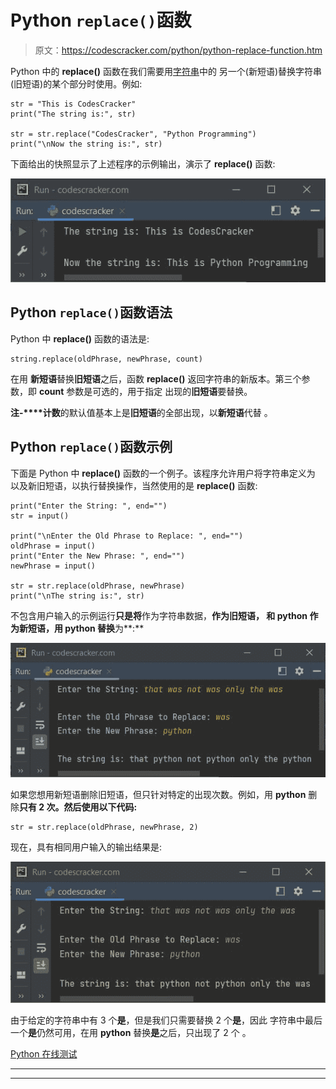 # Python `replace()`函数

> 原文：<https://codescracker.com/python/python-replace-function.htm>

Python 中的 **replace()** 函数在我们需要用[字符串](/python/python-strings.htm)中的 另一个(新短语)替换字符串(旧短语)的某个部分时使用。例如:

```
str = "This is CodesCracker"
print("The string is:", str)

str = str.replace("CodesCracker", "Python Programming")
print("\nNow the string is:", str)
```

下面给出的快照显示了上述程序的示例输出，演示了 **replace()** 函数:

![python replace function](img/b757ae419e99dfdc4235b8daf1934a69.png)

## Python `replace()`函数语法

Python 中 **replace()** 函数的语法是:

```
string.replace(oldPhrase, newPhrase, count)
```

在用 **新短语**替换**旧短语**之后，函数 **replace()** 返回字符串的新版本。第三个参数，即 **count** 参数是可选的，用于指定 出现的**旧短语**要替换。

**注-****计数**的默认值基本上是**旧短语**的全部出现，以**新短语**代替 。

## Python `replace()`函数示例

下面是 Python 中 **replace()** 函数的一个例子。该程序允许用户将字符串定义为 以及新旧短语，以执行替换操作，当然使用的是 **replace()** 函数:

```
print("Enter the String: ", end="")
str = input()

print("\nEnter the Old Phrase to Replace: ", end="")
oldPhrase = input()
print("Enter the New Phrase: ", end="")
newPhrase = input()

str = str.replace(oldPhrase, newPhrase)
print("\nThe string is:", str)
```

不包含用户输入的示例运行**只是将**作为字符串数据，**作为旧短语， 和 **python** 作为新短语，用 **python** 替换**为**:**

![python replace function example](img/cb4eb2b2e1c34ad2ac2461c278be36cd.png)

如果您想用新短语删除旧短语，但只针对特定的出现次数。例如，用 **python** 删除**只有 2 次。然后使用以下代码:**

```
str = str.replace(oldPhrase, newPhrase, 2)
```

现在，具有相同用户输入的输出结果是:

![python replace function program](img/9c197a2a88d6cc39763b9e7ebe4e1b2b.png)

由于给定的字符串中有 3 个**是**，但是我们只需要替换 2 个**是**，因此 字符串中最后一个**是**仍然可用，在用 **python** 替换**是**之后，只出现了 2 个 。

[Python 在线测试](/exam/showtest.php?subid=10)

* * *

* * *